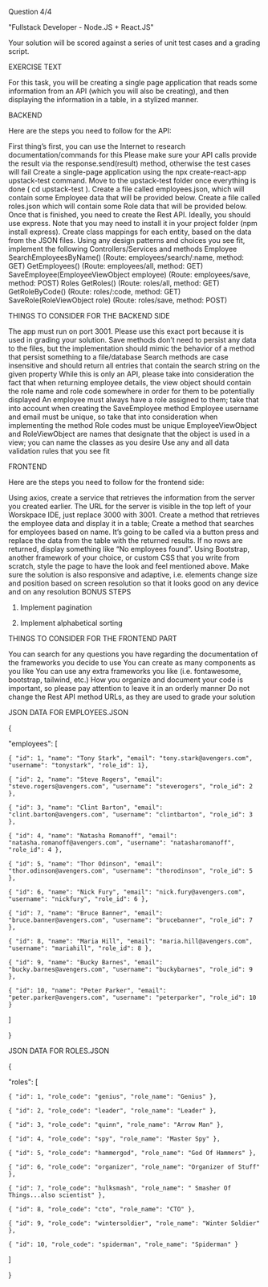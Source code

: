 Question 4/4

"Fullstack Developer - Node.JS + React.JS"

Your solution will be scored against a series of unit test cases and a grading script.


EXERCISE TEXT

 

For this task, you will be creating a single page application that reads some information from an API (which you will also be creating), and then displaying the information in a table, in a stylized manner.

 

BACKEND



Here are the steps you need to follow for the API:



First thing’s first, you can use the Internet to research documentation/commands for this
Please make sure your API calls provide the result via the response.send(result) method, otherwise the test cases will fail
Create a single-page application using the npx create-react-app upstack-test command.
Move to the upstack-test folder once everything is done ( cd upstack-test ).
Create a file called employees.json, which will contain some Employee data that will be provided below.
Create a file called roles.json which will contain some Role data that will be provided below.
Once that is finished, you need to create the Rest API. Ideally, you should use express. Note that you may need to install it in your project folder (npm install express).
Create class mappings for each entity, based on the data from the JSON files.
Using any design patterns and choices you see fit, implement the following Controllers/Services and methods
Employee
SearchEmployeesByName() (Route: employees/search/:name, method: GET)
GetEmployees() (Route: employees/all, method: GET)
SaveEmployee(EmployeeViewObject employee) (Route: employees/save, method: POST)
Roles
 GetRoles() (Route: roles/all, method: GET)
GetRoleByCode() (Route: roles/:code, method: GET)
SaveRole(RoleViewObject role) (Route: roles/save, method: POST)
 

THINGS TO CONSIDER FOR THE BACKEND SIDE









The app must run on port 3001. Please use this exact port because it is used in grading your solution.
Save methods don’t need to persist any data to the files, but the implementation should mimic the behavior of a method that persist something to a file/database
Search methods are case insensitive and should return all entries that contain the search string on the given property
While this is only an API, please take into consideration the fact that when returning employee details, the view object should contain the role name and role code somewhere in order for them to be potentially displayed
An employee must always have a role assigned to them; take that into account when creating the SaveEmployee method 
Employee username and email must be unique, so take that into consideration when implementing the method
Role codes must be unique
EmployeeViewObject and RoleViewObject are names that designate that the object is used in a view; you can name the classes as you desire
Use any and all data validation rules that you see fit


FRONTEND

 

Here are the steps you need to follow for the frontend side:











Using axios, create a service that retrieves the information from the server you created earlier. The URL for the server is visible in the top left of your Worskpace IDE, just replace 3000 with 3001.
Create a method that retrieves the employee data and display it in a table;
Create a method that searches for employees based on name. It’s going to be called via a button press and replace the data from the table with the returned results. If no rows are returned, display something like “No employees found”.
Using Bootstrap, another framework of your choice, or custom CSS that you write from scratch, style the page to have the look and feel mentioned above.
Make sure the solution is also responsive and adaptive, i.e. elements change size and position based on screen resolution so that it looks good on any device and on any resolution
BONUS STEPS
1.   Implement pagination

2.   Implement alphabetical sorting

 

THINGS TO CONSIDER FOR THE FRONTEND PART











You can search for any questions you have regarding the documentation of the frameworks you decide to use
You can create as many components as you like
You can use any extra frameworks you like (i.e. fontawesome, bootstrap, tailwind, etc.)
How you organize and document your code is important, so please pay attention to leave it in an orderly manner
Do not change the Rest API method URLs, as they are used to grade your solution


JSON DATA FOR EMPLOYEES.JSON

{

  "employees": [

    { "id": 1, "name": "Tony Stark", "email": "tony.stark@avengers.com", "username": "tonystark", "role_id": 1},

    { "id": 2, "name": "Steve Rogers", "email": "steve.rogers@avengers.com", "username": "steverogers", "role_id": 2 },

    { "id": 3, "name": "Clint Barton", "email": "clint.barton@avengers.com", "username": "clintbarton", "role_id": 3 },

    { "id": 4, "name": "Natasha Romanoff", "email": "natasha.romanoff@avengers.com", "username": "natasharomanoff", "role_id": 4 },

    { "id": 5, "name": "Thor Odinson", "email": "thor.odinson@avengers.com", "username": "thorodinson", "role_id": 5 },

    { "id": 6, "name": "Nick Fury", "email": "nick.fury@avengers.com", "username": "nickfury", "role_id": 6 },

    { "id": 7, "name": "Bruce Banner", "email": "bruce.banner@avengers.com", "username": "brucebanner", "role_id": 7 },

    { "id": 8, "name": "Maria Hill", "email": "maria.hill@avengers.com", "username": "mariahill", "role_id": 8 },

    { "id": 9, "name": "Bucky Barnes", "email": "bucky.barnes@avengers.com", "username": "buckybarnes", "role_id": 9 },

    { "id": 10, "name": "Peter Parker", "email": "peter.parker@avengers.com", "username": "peterparker", "role_id": 10 }

  ]

}

 

JSON DATA FOR ROLES.JSON

{

  "roles": [

    { "id": 1, "role_code": "genius", "role_name": "Genius" },

    { "id": 2, "role_code": "leader", "role_name": "Leader" },

    { "id": 3, "role_code": "quinn", "role_name": "Arrow Man" },

    { "id": 4, "role_code": "spy", "role_name": "Master Spy" },

    { "id": 5, "role_code": "hammergod", "role_name": "God Of Hammers" },

    { "id": 6, "role_code": "organizer", "role_name": "Organizer of Stuff" },

    { "id": 7, "role_code": "hulksmash", "role_name": " Smasher Of Things...also scientist" },

    { "id": 8, "role_code": "cto", "role_name": "CTO" },

    { "id": 9, "role_code": "wintersoldier", "role_name": "Winter Soldier" },

    { "id": 10, "role_code": "spiderman", "role_name": "Spiderman" }

  ]

}